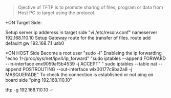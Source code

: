 >Ojective of TFTP is to promote sharing of files, program or data from Host PC to target using the protocol.

*ON Target Side:

Setup server ip adderess in target side "vi /etc/resolv.conf"
  nameserver 192.168.110.10
Setup Gateway route for the transfer of files. route add defaulrt gw 192.168.7.1 usb0

*ON HOST Side
Become a root user "sudo -i"
Enableing the ip forwarding "echo 1>/proc/sys/net/ipv4/ip_forward"
  "sudo iptables --append FORWARD --in-interface enx9059af5b4539 -j ACCEPT"
  " sudo iptables --table nat --append POSTROUTING --out-interface wlx00177c9ba2a8 -j MASQUERADE"
To check the connection is established or not ping on board side "ping 192.168.110.10"

tftp -g 192.168.110.10 -r <filename>
